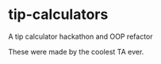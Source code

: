 # tip-calculators
A tip calculator hackathon and OOP refactor

These were made by the coolest TA ever.
